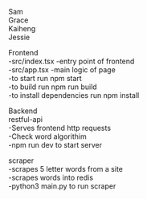 Sam <br>
Grace <br>
Kaiheng <br>
Jessie <br>

Frontend <br>
  -src/index.tsx -entry point of frontend <br>
  -src/app.tsx -main logic of page <br>
  -to start run npm start <br>
  -to build run npm run build <br>
  -to install dependencies run npm install <br>

Backend <br>
  restful-api <br> 
    -Serves frontend http requests <br>
    -Check word algorithim <br>
    -npm run dev to start server <br>

  scraper <br>
    -scrapes 5 letter words from a site <br>
    -scrapes words into redis <br>
    -python3 main.py to run scraper <br>

